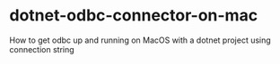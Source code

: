 # dotnet-odbc-connector-on-mac
How to get odbc up and running on MacOS with a dotnet project using connection string
